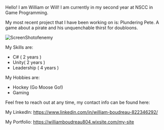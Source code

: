 Hello! I am William or Will! I am currently in my second year at NSCC in Game Programming.

My most recent project that I have been working on is: Plundering Pete. A game about a pirate and his unquenchable thirst for doubloons.

![ScreenShotofenemy](https://github.com/user-attachments/assets/40333150-cd94-4014-abab-86b61741b929)


My Skills are:
- C# ( 2 years )
- Unity( 2 years )
- Leadership ( 4 years )

My Hobbies are:
- Hockey (Go Moose Go!)
- Gaming

Feel free to reach out at any time, my contact info can be found here:
 
 My LinkedIn: https://www.linkedin.com/in/william-boudreau-822346292/
 
 My Portfolio: https://williamboudreau804.wixsite.com/my-site
<!---
WillBoudreau/WillBoudreau is a ✨ special ✨ repository because its `README.md` (this file) appears on your GitHub profile.
You can click the Preview link to take a look at your changes.
--->

